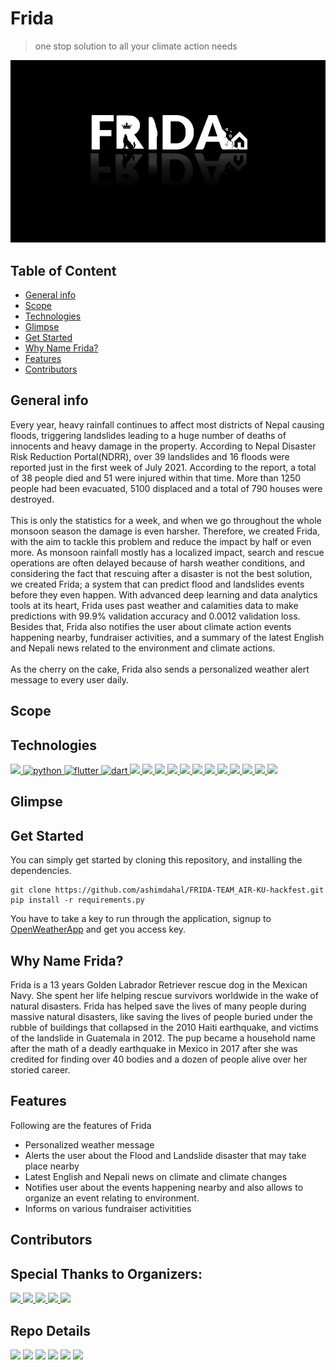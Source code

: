 
# Frida
> one stop solution to all your climate action needs

![Cover_Page](/images/Frida_Cover.png)

## Table of Content
* [General info](#general-info)
* [Scope](#scope)
* [Technologies](#technologies)
* [Glimpse](#glimpse)
* [Get Started](#get-started)
* [Why Name Frida?](#why-name-frida)
* [Features](#features)
* [Contributors](#contributors)

## General info
Every year, heavy rainfall continues to affect most districts of Nepal causing floods, triggering landslides leading to a huge number of deaths of innocents and heavy damage in the property. According to Nepal Disaster Risk Reduction Portal(NDRR), over 39 landslides and 16 floods were reported just in the first week of July 2021. According to the report, a total of 38 people died and 51 were injured within that time. More than 1250 people had been evacuated, 5100 displaced and a total of 790 houses were destroyed. <br><br>
This is only the statistics for a week, and when we go throughout the whole monsoon season the damage is even harsher. Therefore, we created Frida, with the aim to tackle this problem and reduce the impact by half or even more. As monsoon rainfall mostly has a localized impact, search and rescue operations are often delayed because of harsh weather conditions, and considering the fact that rescuing after a disaster is not the best solution, we created Frida; a system that can predict flood and landslides events before they even happen. With advanced deep learning and data analytics tools at its heart, Frida uses past weather and calamities data to make predictions with 99.9% validation accuracy and 0.0012 validation loss. Besides that, Frida also notifies the user about climate action events happening nearby, fundraiser activities, and a summary of the latest English and Nepali news related to the environment and climate actions. <br><br>
As the cherry on the cake, Frida also sends a personalized weather alert message to every user daily.


## Scope

## Technologies
<p align="left">
    <a href="https://pytorch.org/" target="_blank" rel="noreferrer">
        <img src="https://img.shields.io/badge/pytorch-EE4C2C?style=for-the-badge&logo=PyTorch&logoColor=white" />
    </a>
    <a href="https://www.python.org" target="_blank" rel="noreferrer">
        <img src="https://img.shields.io/badge/Python-FFD43B?style=for-the-badge&logo=python&logoColor=blue"
            alt="python" />
    </a>
    <a href="http://flutter.dev/" target="_blank" rel="noreferrer"> <img
            src="https://img.shields.io/badge/Flutter-02569B?style=for-the-badge&logo=flutter&logoColor=white"
            alt="flutter" />
    </a>
    <a href=https://dart.dev/" target="_blank" rel="noreferrer"> <img
            src="https://img.shields.io/badge/Dart-0175C2?style=for-the-badge&logo=dart&logoColor=white" alt="dart" />
    </a>                                                                                                        
    <a href="https://pandas.pydata.org/" target="_blank" rel="noreferrer">
        <img src="https://img.shields.io/badge/pandas-150458?style=for-the-badge&logo=pandas&logoColor=white" />
    </a>
    <a href="https://www.figma.com/" target="_blank" rel="noreferrer">
        <img src="https://img.shields.io/badge/Figma-F24E1E?style=for-the-badge&logo=figma&logoColor=white" />
    </a>                                                                                                 
    <a href="https://www.nltk.org//" target="_blank" rel="noreferrer">
        <img src="https://img.shields.io/badge/nltk-595F69?style=for-the-badge&logo=nltk&logoColor=white" />
    </a>
    <a href="https://newspaper.readthedocs.io/en/latest//" target="_blank" rel="noreferrer">
        <img src="https://img.shields.io/badge/newspaper3k-4473C5?style=for-the-badge&logo=newspaper3kpython&logoColor=white" />
    </a>
    <a href="https://numpy.org/" target="_blank" rel="noreferrer">
        <img src="https://img.shields.io/badge/numpy-013243?style=for-the-badge&logo=numpy&logoColor=white" />
    </a>
    <a href="https://matplotlib.org/" target="_blank" rel="noreferrer">
        <img src="https://img.shields.io/badge/matplotlib-EE4C2C?style=for-the-badge&logo=matPlotLib&logoColor=white" />
    </a>
    <a href="https://www.crummy.com/software/BeautifulSoup/bs4/doc//" target="_blank" rel="noreferrer">
        <img src="https://img.shields.io/badge/beautiful%20soup-3D3D3D?style=for-the-badge&logo=beautifulSoup4&logoColor=white" />
    </a>
    <a href="https://www.sqlite.org/index.html" target="_blank" rel="noreferrer">
        <img src="https://img.shields.io/badge/sqlite3-003B57?style=for-the-badge&logo=sqlite&logoColor=white" />
    </a>
    <a href="https://scrapy.org/" target="_blank" rel="noreferrer">
        <img src="https://img.shields.io/badge/scrapy-5FA839?style=for-the-badge&logo=scrapy&logoColor=white" />
    </a>
    <a href="https://firebase.google.com/" target="_blank" rel="noreferrer">
        <img src="https://img.shields.io/badge/firebase-FFCA28?style=for-the-badge&logo=firebase&logoColor=white" />
    </a>
    <a href="https://openweathermap.org/api" target="_blank" rel="noreferrer">
        <img src="https://img.shields.io/badge/openweathermap-003B57?style=for-the-badge&logo=openweathermap&logoColor=white" />
    </a>                                                                                                                  
    <a href="https://colab.research.google.com/" target="_blank" rel="noreferrer">
        <img src="https://img.shields.io/badge/google%20colab-F9AB00?style=for-the-badge&logo=googlecolab&logoColor=white" />
    </a>
</p>

## Glimpse

## Get Started
You can simply get started by cloning this repository, and installing the dependencies.
```
git clone https://github.com/ashimdahal/FRIDA-TEAM_AIR-KU-hackfest.git
pip install -r requirements.py
```
You have to take a key to run through the application, signup to [OpenWeatherApp](https://home.openweathermap.org/users/sign_up) and get you access key.

## Why Name Frida?
Frida is a 13 years Golden Labrador Retriever rescue dog in the Mexican Navy. She spent her life helping rescue survivors worldwide in the wake of natural disasters. Frida has helped save the lives of many people during massive natural disasters, like saving the lives of people buried under the rubble of buildings that collapsed in the 2010 Haiti earthquake, and victims of the landslide in Guatemala in 2012. The pup became a household name after the math of a deadly earthquake in Mexico in 2017 after she was credited for finding over 40 bodies and a dozen of people alive over her storied career. 


## Features
Following are the features of Frida
* Personalized weather message
* Alerts the user about the Flood and Landslide disaster that may take place nearby
* Latest English and Nepali news on climate and climate changes
* Notifies user about the events happening nearby and also allows to organize an event relating to environment.
* Informs on various fundraiser activitities

## Contributors
                                                                                                                          
                                                                                                                          
## Special Thanks to Organizers:
<p align="left">
    <a href="https://ku.edu.np/" target="_blank" rel="noreferrer">
        <img src="https://img.shields.io/badge/kathmandu%20university-4C5176?style=for-the-badge&logo=KU&logoColor=white&labelcolor=AAAAAA" />
    </a>
    <a href="https://mlh.io/" target="_blank" rel="noreferrer">
        <img src="https://img.shields.io/badge/major%20league%20hacking-265A8F?style=for-the-badge&logo=mlh&logoColor=white" />
    </a>   
    <a href="https://devfolio.co/" target="_blank" rel="noreferrer">
        <img src="https://img.shields.io/badge/devfolio-356CF7?style=for-the-badge&logo=devfolio&logoColor=white" />
    </a>
    <a href="https://www.digitalocean.com/" target="_blank" rel="noreferrer">
        <img src="https://img.shields.io/badge/digital%20oceal-0080FF?style=for-the-badge&logo=digitalOcean&logoColor=white" />
    </a>
    <a href="https://github.com/" target="_blank" rel="noreferrer">
        <img src="https://img.shields.io/badge/github-181717?style=for-the-badge&logo=github&logoColor=white" />
    </a>
</p>
                                                                                                             

## Repo Details
 <p align="left">
    <img src="https://img.shields.io/github/contributors/ashimdahal/FRIDA-TEAM_AIR-KU-hackfest?style=for-the-badge" />
    <img src="https://img.shields.io/github/last-commit/ashimdahal/FRIDA-TEAM_AIR-KU-hackfest?style=for-the-badge" />
    <img src="https://img.shields.io/github/forks/ashimdahal/FRIDA-TEAM_AIR-KU-hackfest?style=for-the-badge" />
    <img src="https://img.shields.io/github/issues/ashimdahal/FRIDA-TEAM_AIR-KU-hackfest?style=for-the-badge" />
    <img src="https://img.shields.io/github/issues-pr-closed/ashimdahal/FRIDA-TEAM_AIR-KU-hackfest?style=for-the-badge" />
    <img src="https://img.shields.io/github/commit-activity/w/ashimdahal/FRIDA-TEAM_AIR-KU-hackfest?style=for-the-badge" />
</p>
    
    
                                                                                                            
                                                                                                            
                                                                                                                            
    
    
    
